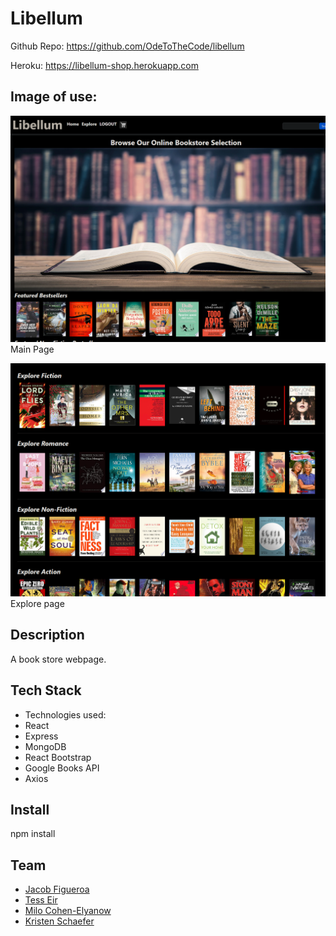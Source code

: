 # Libellum

Github Repo: https://github.com/OdeToTheCode/libellum

Heroku: https://libellum-shop.herokuapp.com

## Image of use:

![image of use](https://raw.githubusercontent.com/OdeToTheCode/libellum/main/assets/Capture.PNG)
Main Page

![image of use](https://raw.githubusercontent.com/OdeToTheCode/libellum/main/assets/Capture2%20.PNG)
Explore page
## Description

A book store webpage.

## Tech Stack
- Technologies used:
- React
- Express
- MongoDB
- React Bootstrap
- Google Books API
- Axios

## Install 

npm install

## Team
- [Jacob Figueroa](https://github.com/OdeToTheCode)
- [Tess Eir](https://github.com/tesseir)
- [Milo Cohen-Elyanow](https://github.com/MiloCohenElyanow)
- [Kristen Schaefer](https://github.com/kcschaefs)

